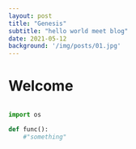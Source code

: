 ```yaml
---
layout: post
title: "Genesis"
subtitle: "hello world meet blog"
date: 2021-05-12 
background: '/img/posts/01.jpg'
---
```


# Welcome
```python

import os

def func():
    #"something"

```